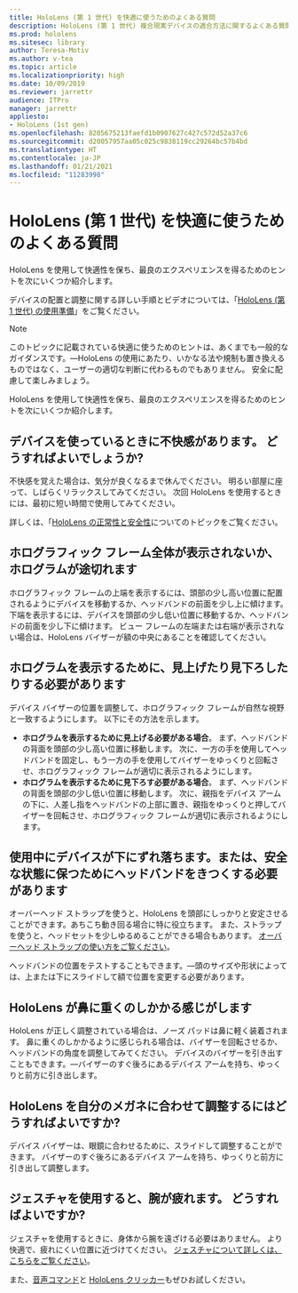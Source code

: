 ```yaml
---
title: HoloLens (第 1 世代) を快適に使うためのよくある質問
description: HoloLens (第 1 世代) 複合現実デバイスの適合方法に関するよくある質問への回答を、最新の状態に維持します。
ms.prod: hololens
ms.sitesec: library
author: Teresa-Motiv
ms.author: v-tea
ms.topic: article
ms.localizationpriority: high
ms.date: 10/09/2019
ms.reviewer: jarrettr
audience: ITPro
manager: jarrettr
appliesto:
- HoloLens (1st gen)
ms.openlocfilehash: 8205675213faefd1b0907627c427c572d52a37c6
ms.sourcegitcommit: d20057957aa05c025c9838119cc29264bc57b4bd
ms.translationtype: HT
ms.contentlocale: ja-JP
ms.lasthandoff: 01/21/2021
ms.locfileid: "11283998"
---
```

# HoloLens (第 1 世代) を快適に使うためのよくある質問

HoloLens を使用して快適性を保ち、最良のエクスペリエンスを得るためのヒントを次にいくつか紹介します。

デバイスの配置と調整に関する詳しい手順とビデオについては、「[HoloLens (第 1 世代) の使用準備](hololens1-setup.md)」をご覧ください。

> [!NOTE]
> このトピックに記載されている快適に使うためのヒントは、あくまでも一般的なガイダンスです。&mdash;HoloLens の使用にあたり、いかなる法や規制も置き換えるものではなく、ユーザーの適切な判断に代わるものでもありません。 安全に配慮して楽しみましょう。

HoloLens を使用して快適性を保ち、最良のエクスペリエンスを得るためのヒントを次にいくつか紹介します。

## デバイスを使っているときに不快感があります。 どうすればよいでしょうか?

不快感を覚えた場合は、気分が良くなるまで休んでください。 明るい部屋に座って、しばらくリラックスしてみてください。 次回 HoloLens を使用するときには、最初に短い時間で使用してみてください。

詳しくは、「[HoloLens の正常性と安全性](https://go.microsoft.com/fwlink/p/?LinkId=746661)についてのトピックをご覧ください。

## ホログラフィック フレーム全体が表示されないか、ホログラムが途切れます

ホログラフィック フレームの上端を表示するには、頭部の少し高い位置に配置されるようにデバイスを移動するか、ヘッドバンドの前面を少し上に傾けます。 下端を表示するには、デバイスを頭部の少し低い位置に移動するか、ヘッドバンドの前面を少し下に傾けます。 ビュー フレームの左端または右端が表示されない場合は、HoloLens バイザーが額の中央にあることを確認してください。

## ホログラムを表示するために、見上げたり見下ろしたりする必要があります

デバイス バイザーの位置を調整して、ホログラフィック フレームが自然な視野と一致するようにします。 以下にその方法を示します。

- **ホログラムを表示するために見上げる必要がある場合**。 まず、ヘッドバンドの背面を頭部の少し高い位置に移動します。 次に、一方の手を使用してヘッドバンドを固定し、もう一方の手を使用してバイザーをゆっくりと回転させ、ホログラフィック フレームが適切に表示されるようにします。
- **ホログラムを表示するために見下ろす必要がある場合**。 まず、ヘッドバンドの背面を頭部の少し低い位置に移動します。 次に、親指をデバイス アームの下に、人差し指をヘッドバンドの上部に置き、親指をゆっくりと押してバイザーを回転させ、ホログラフィック フレームが適切に表示されるようにします。

## 使用中にデバイスが下にずれ落ちます。または、安全な状態に保つためにヘッドバンドをきつくする必要があります

オーバーヘッド ストラップを使うと、HoloLens を頭部にしっかりと安定させることができます。あちこち動き回る場合に特に役立ちます。 また、ストラップを使うと、ヘッドセットを少しゆるめることができる場合もあります。 [オーバーヘッド ストラップの使い方をご覧ください](hololens1-setup.md#adjust-fit)。

ヘッドバンドの位置をテストすることもできます。&mdash;頭のサイズや形状によっては、上または下にスライドして額で位置を変更する必要があります。

## HoloLens が鼻に重くのしかかる感じがします

HoloLens が正しく調整されている場合は、ノーズ パッドは鼻に軽く装着されます。 鼻に重くのしかかるように感じられる場合は、バイザーを回転させるか、ヘッドバンドの角度を調整してみてください。 デバイスのバイザーを引き出すこともできます。&mdash;バイザーのすぐ後ろにあるデバイス アームを持ち、ゆっくりと前方に引き出します。

## HoloLens を自分のメガネに合わせて調整するにはどうすればよいですか?

デバイス バイザーは、眼鏡に合わせるために、スライドして調整することができます。 バイザーのすぐ後ろにあるデバイス アームを持ち、ゆっくりと前方に引き出して調整します。

## ジェスチャを使用すると、腕が疲れます。 どうすればよいですか?

ジェスチャを使用するときに、身体から腕を遠ざける必要はありません。 より快適で、疲れにくい位置に近づけてください。 [ジェスチャについて詳しくは、こちらをご覧ください](hololens1-basic-usage.md#use-hololens-with-your-hands)。

また、[音声コマンド](hololens-cortana.md)と [HoloLens クリッカー](hololens1-clicker.md)もぜひお試しください。

